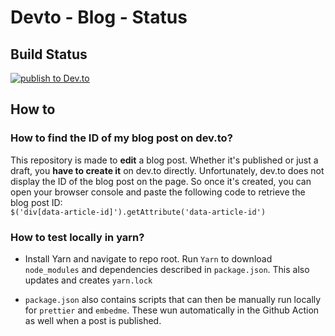 # Devto - Blog - Status

## Build Status

[![publish to Dev.to](https://github.com/Pwd9000-ML/blog-devto/actions/workflows/publish-to-devto.yml/badge.svg)](https://github.com/Pwd9000-ML/blog-devto/actions/workflows/publish-to-devto.yml)

## How to

### How to find the ID of my blog post on dev.to?

This repository is made to **edit** a blog post. Whether it's published or just a draft, you **have to create it** on dev.to directly. Unfortunately, dev.to does not display the ID of the blog post on the page. So once it's created, you can open your browser console and paste the following code to retrieve the blog post ID:  
`$('div[data-article-id]').getAttribute('data-article-id')`

### How to test locally in yarn?

- Install Yarn and navigate to repo root. Run `Yarn` to download `node_modules` and dependencies described in `package.json`. This also updates and creates `yarn.lock`

- `package.json` also contains scripts that can then be manually run locally for `prettier` and `embedme`. These wun automatically in the Github Action as well when a post is published.
